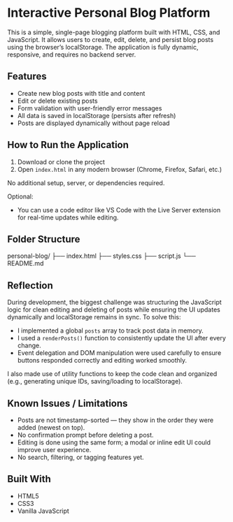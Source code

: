 # Interactive Personal Blog Platform

This is a simple, single-page blogging platform built with HTML, CSS, and JavaScript. It allows users to create, edit, delete, and persist blog posts using the browser’s localStorage. The application is fully dynamic, responsive, and requires no backend server.

## Features

- Create new blog posts with title and content
- Edit or delete existing posts
- Form validation with user-friendly error messages
- All data is saved in localStorage (persists after refresh)
- Posts are displayed dynamically without page reload

## How to Run the Application

1. Download or clone the project
2. Open `index.html` in any modern browser (Chrome, Firefox, Safari, etc.)

No additional setup, server, or dependencies required.

Optional:
- You can use a code editor like VS Code with the Live Server extension for real-time updates while editing.

## Folder Structure
personal-blog/
├── index.html
├── styles.css
├── script.js
└── README.md

## Reflection

During development, the biggest challenge was structuring the JavaScript logic for clean editing and deleting of posts while ensuring the UI updates dynamically and localStorage remains in sync. To solve this:

- I implemented a global `posts` array to track post data in memory.
- I used a `renderPosts()` function to consistently update the UI after every change.
- Event delegation and DOM manipulation were used carefully to ensure buttons responded correctly and editing worked smoothly.

I also made use of utility functions to keep the code clean and organized (e.g., generating unique IDs, saving/loading to localStorage).

## Known Issues / Limitations

- Posts are not timestamp-sorted — they show in the order they were added (newest on top).
- No confirmation prompt before deleting a post.
- Editing is done using the same form; a modal or inline edit UI could improve user experience.
- No search, filtering, or tagging features yet.

## Built With

- HTML5
- CSS3
- Vanilla JavaScript
